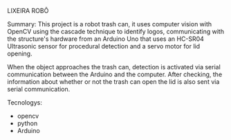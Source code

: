 LIXEIRA ROBÔ

Summary:
This project is a robot trash can, it uses computer vision with OpenCV using the cascade technique to identify logos, communicating with the structure's hardware from an Arduino Uno that uses an HC-SR04 Ultrasonic sensor for procedural detection and a servo motor for lid opening.

When the object approaches the trash can, detection is activated via serial communication between the Arduino and the computer. After checking, the information about whether or not the trash can open the lid is also sent via serial communication.

Tecnologys:
- opencv
- python
- Arduino

